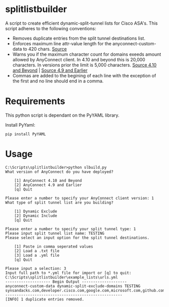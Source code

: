 # splitlistbuilder
 A script to create efficient dynamic-split-tunnel lists for Cisco ASA's. This script adheres to the following conventions:

 - Removes duplicate entries from the split tunnel destinations list.
 - Enforces maximum line attr-value length for the anyconnect-custom-data to 420 chars. [Source](https://www.cisco.com/c/en/us/td/docs/security/asa/asa-cli-reference/A-H/asa-command-ref-A-H/ad-aq-commands.html#wp3141562980)
 - Warns you if the maximum character count for domains exeeds amount allowed by AnyConnect client. In 4.10 and beyond this is 20,000 characters. In versions prior the limit is 5,000 characters. [Source 4.10 and Beyond](https://www.cisco.com/c/en/us/td/docs/security/vpn_client/anyconnect/anyconnect410/administration/guide/b-anyconnect-admin-guide-4-10/configure_vpn.html?bookSearch=true#concept_fly_15q_tz) | [Source 4.9 and Earlier](https://www.cisco.com/c/en/us/td/docs/security/vpn_client/anyconnect/anyconnect49/administration/guide/b_AnyConnect_Administrator_Guide_4-9/configure_vpn.html#concept_fly_15q_tz)
 - Commas are added to the begining of each line with the exception of the first and no line should end in a comma.

# Requirements
This python script is dependant on the PyYAML library. 

Install PyYaml:

    pip install PyYAML

# Usage

	C:\Scripts\splitlistbuilder>python slbuild.py
	What version of AnyConnect do you have deployed?

		[1] AnyConnect 4.10 and Beyond
		[2] AnyConnect 4.9 and Earlier
		[q] Quit

	Please enter a number to specify your AnyConnect client version: 1
	What type of split tunnel list are you building?

		[1] Dynamic Exclude
		[2] Dynamic Include
		[q] Quit

	Please enter a number to specify your split tunnel type: 1
	Please input split tunnel list name: TESTING
	Please select an input option for the split tunnel destinations.

		[1] Paste in comma seperated values
		[2] Load a .txt file
		[3] Load a .yml file
		[q] Quit

	Please input a selection: 3
	Input full path to *.yml file for import or [q] to quit: C:\Scripts\splitlistbuilder\example_lists\urls.yml
	-------------------- Begin Output --------------------
	anyconnect-custom-data dynamic-split-exclude-domains TESTING synsandacks.com,developer.cisco.com,google.com,microsoft.com,github.com,www.python.org,pypi.org,twitter.com,www.cisco.com
	----------------------------------------------------
	[INFO] 1 duplicate entries removed.